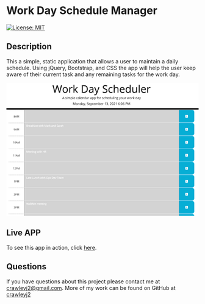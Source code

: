# Work Day Schedule Manager

  [![License: MIT](https://img.shields.io/badge/License-MIT-blue.svg)](https://opensource.org/licenses/MIT)

  ## Description

  This a simple, static application that allows a user to maintain a daily schedule. Using jQuery, Bootstrap, and CSS the app will help the user keep aware of their current task and any remaining tasks for the work day. 

  ![Example of Page](./assets/SampleShot.png)

  ## Live APP

  To see this app in action, click [here](https://crawleyj2.github.io/work-day-mgr/).

  ## Questions

  If you have questions about this project please contact me at [crawleyj2@gmail.com](mailto:crawleyj2@gmail.com).
  More of my work can be found on GitHub at [crawleyj2](https://github.com/crawleyj2)